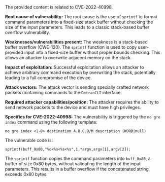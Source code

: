 The provided content is related to CVE-2022-40998.

**Root cause of vulnerability:**
The root cause is the use of `sprintf` to format command parameters into a fixed-size stack buffer without checking the size of the input parameters. This leads to a classic stack-based buffer overflow vulnerability.

**Weaknesses/vulnerabilities present:**
The weakness is a stack-based buffer overflow (CWE-120). The `sprintf` function is used to copy user-provided input into a fixed-size buffer without proper bounds checking. This allows an attacker to overwrite adjacent memory on the stack.

**Impact of exploitation:**
Successful exploitation allows an attacker to achieve arbitrary command execution by overwriting the stack, potentially leading to a full compromise of the device.

**Attack vectors:**
The attack vector is sending specially crafted network packets containing commands to the `DetranCLI` interface.

**Required attacker capabilities/position:**
The attacker requires the ability to send network packets to the device and must have high privileges.

**Specifics for CVE-2022-40998:**
The vulnerability is triggered by the `no gre index` command using the following template:
```
no gre index <1-8> destination A.B.C.D/M description (WORD|null)
```
The vulnerable code is:
```
sprintf(buff_0x80,"%d<%s<%s<%s",1,*argv,argv[1],argv[2]);
```
The `sprintf` function copies the command parameters into `buff_0x80`, a buffer of size 0x80 bytes, without validating the length of the input parameters. This results in a buffer overflow if the concatenated string exceeds 0x80 bytes.
